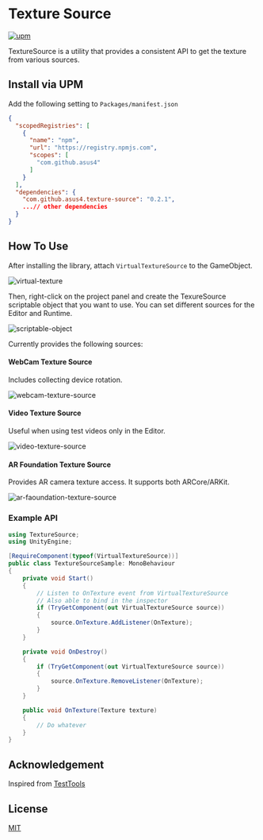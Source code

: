 # Texture Source

[![upm](https://img.shields.io/npm/v/com.github.asus4.texture-source?label=upm)](https://www.npmjs.com/package/com.github.asus4.texture-source)


TextureSource is a utility that provides a consistent API to get the texture from various sources.

## Install via UPM

Add the following setting to `Packages/manifest.json`

```json
{
  "scopedRegistries": [
    {
      "name": "npm",
      "url": "https://registry.npmjs.com",
      "scopes": [
        "com.github.asus4"
      ]
    }
  ],
  "dependencies": {
    "com.github.asus4.texture-source": "0.2.1",
    ...// other dependencies
  }
}
```

## How To Use

After installing the library, attach `VirtualTextureSource` to the GameObject.

![virtual-texture](https://github.com/asus4/TextureSource/assets/357497/e52f80d2-b1be-4cfa-81f7-76cdafe271bc)

Then, right-click on the project panel and create the TexureSource scriptable object that you want to use. You can set different sources for the Editor and Runtime.

![scriptable-object](https://github.com/asus4/TextureSource/assets/357497/6c4862e2-5298-4f4e-8cd5-076d54d46db8)

Currently provides the following sources:

#### WebCam Texture Source

Includes collecting device rotation.

![webcam-texture-source](https://github.com/asus4/TextureSource/assets/357497/407f7372-b214-4ba9-9093-2b39755b905b)

#### Video Texture Source

Useful when using test videos only in the Editor.

![video-texture-source](https://github.com/asus4/TextureSource/assets/357497/8e38ed1a-d2d8-4e16-9fc4-e5d4c6d0a888)

#### AR Foundation Texture Source

Provides AR camera texture access. It supports both ARCore/ARKit.

![ar-faoundation-texture-source](https://github.com/asus4/TextureSource/assets/357497/5ac82a8a-0554-41a2-b9ef-c03ebd60c6ff)


### Example API

```c#
using TextureSource;
using UnityEngine;

[RequireComponent(typeof(VirtualTextureSource))]
public class TextureSourceSample: MonoBehaviour
{
    private void Start()
    {
        // Listen to OnTexture event from VirtualTextureSource
        // Also able to bind in the inspector
        if (TryGetComponent(out VirtualTextureSource source))
        {
            source.OnTexture.AddListener(OnTexture);
        }
    }

    private void OnDestroy()
    {
        if (TryGetComponent(out VirtualTextureSource source))
        {
            source.OnTexture.RemoveListener(OnTexture);
        }
    }

    public void OnTexture(Texture texture)
    {
        // Do whatever
    }
}
```


## Acknowledgement

Inspired from [TestTools](https://github.com/keijiro/TestTools)

## License

[MIT](https://github.com/asus4/TextureSource/blob/main/Packages/com.github.asus4.texture-source/LICENSE)
